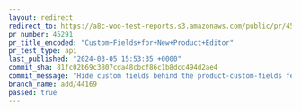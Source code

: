 ```yaml
---
layout: redirect
redirect_to: https://a8c-woo-test-reports.s3.amazonaws.com/public/pr/45291/api/index.html
pr_number: 45291
pr_title_encoded: "Custom+Fields+for+New+Product+Editor"
pr_test_type: api
last_published: "2024-03-05 15:53:35 +0000"
commit_sha: 81fc02b69c3807cda48cbcf86c1b8dcc494d2ae4
commit_message: "Hide custom fields behind the product-custom-fields feature flag"
branch_name: add/44169
passed: true
---
```

